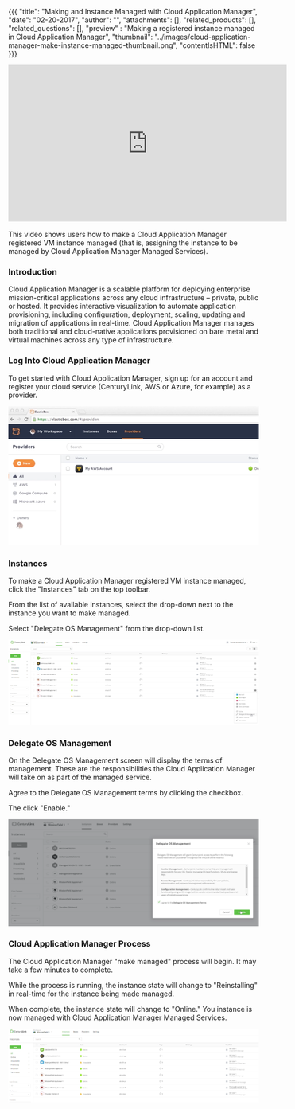 {{{
  "title": "Making and Instance Managed with Cloud Application Manager",
  "date": "02-20-2017",
  "author": "",
  "attachments": [],
  "related_products": [],
  "related_questions": [],
  "preview" : "Making a registered instance managed in Cloud Application Manager",
  "thumbnail": "../images/cloud-application-manager-make-instance-managed-thumbnail.png",
  "contentIsHTML": false
}}}

<iframe width="560" height="315" src="https://player.vimeo.com/video/204246280" frameborder="0" allowfullscreen></iframe>

This video shows users how to make a Cloud Application Manager registered VM instance managed (that is, assigning the instance to be managed by Cloud Application Manager Managed Services).

### Introduction

Cloud Application Manager is a scalable platform for deploying enterprise mission-critical applications across any cloud infrastructure &ndash; private, public or hosted. It provides interactive visualization to automate application provisioning, including configuration, deployment, scaling, updating and migration of applications in real-time. Cloud Application Manager manages both traditional and cloud-native applications provisioned on bare metal and virtual machines across any type of infrastructure.

### Log Into Cloud Application Manager

To get started with Cloud Application Manager, sign up for an account and register your cloud service (CenturyLink, AWS or Azure, for example) as a provider.

![Cloud Application Manager Login](../images/cloud-application-manager-dashboard.png)

### Instances

To make a Cloud Application Manager registered VM instance managed, click the "Instances" tab on the top toolbar.

From the list of available instances, select the drop-down next to the instance you want to make managed.

Select "Delegate OS Management" from the drop-down list.

![Cloud Application Manager Make Instance Managed 1](../images/cloud-application-manager-make-instance-managed-1.png)

### Delegate OS Management

On the Delegate OS Management screen will display the terms of management. These are the responsibilities the Cloud Application Manager will take on as part of the managed service.

Agree to the Delegate OS Management terms by clicking the checkbox.

The click "Enable."

![Cloud Application Manager Make Instance Managed 2](../images/cloud-application-manager-make-instance-managed-2.png)

### Cloud Application Manager Process

The Cloud Application Manager "make managed" process will begin. It may take a few minutes to complete.

While the process is running, the instance state will change to "Reinstalling" in real-time for the instance being made managed.

When complete, the instance state will change to "Online." You instance is now managed with Cloud Application Manager Managed Services.

![Cloud Application Manager Make Instance Managed 3](../images/cloud-application-manager-make-instance-managed-3.png)
